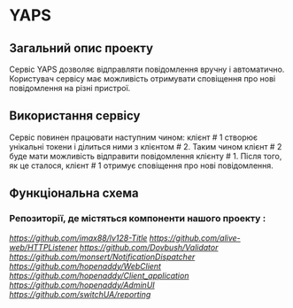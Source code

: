 # YAPS

## Загальний опис проекту
Сервіс YAPS дозволяє відправляти повідомлення вручну і автоматично. Користувач сервісу має можливість отримувати сповіщення про нові повідомлення на різні пристрої.

## Використання сервісу
Сервіс повинен працювати наступним чином: клієнт # 1 створює унікальні токени і ділиться ними з клієнтом # 2. Таким чином клієнт # 2 буде мати можливість відправити повідомлення клієнту # 1. Після того, як це сталося, клієнт # 1 отримує сповіщення про нові повідомлення.

## Функціональна схема

### Репозиторії, де містяться компоненти нашого проекту :

*https://github.com/imax88/lv128-Title*
*https://github.com/alive-web/HTTPListener*
*https://github.com/Dovbush/Validator*
*https://github.com/monsert/NotificationDispatcher*
*https://github.com/hopenaddy/WebClient*
*https://github.com/hopenaddy/Client_application*
*https://github.com/hopenaddy/AdminUI*
*https://github.com/switchUA/reporting*


